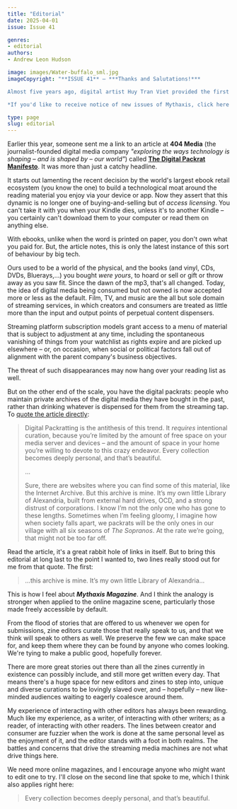 ```yaml
---
title: "Editorial"
date: 2025-04-01
issue: Issue 41

genres:
- editorial
authors:
- Andrew Leon Hudson

image: images/Water-buffalo_sml.jpg
imageCopyright: "**ISSUE 41** – ***Thanks and Salutations!***

Almost five years ago, digital artist Huy Tran Viet provided the first cover art of Mythaxis Magazine's new design era, and we're delighted to feature his work again! Huy is a freelance concept artist and illustrator from Danang, Vietnam, and this time we have a striking blend of historical tradition and futuristic technology in *Year of the Water Buffalo*. You can see more of his work at [Cara](https://cara.app/novaillusionvda), a platform for artists and art enthusiasts.

*If you'd like to receive notice of new issues of Mythaxis, click here to join our non-spammy [mailing list]([http://eepurl.com/hdhvMT)!*"

type: page
slug: editorial
---
```


Earlier this year, someone sent me a link to an article at **404 Media** (the journalist-founded digital media company *"exploring the ways technology is shaping – and is shaped by – our world"*) called **[The Digital Packrat Manifesto](https://www.404media.co/the-digital-packrat-manifesto/)**. It was more than just a catchy headline.

It starts out lamenting the recent decision by the world's largest ebook retail ecosystem (you know the one) to build a technological moat around the reading material you enjoy via your device or app. Now they assert that this dynamic is no longer one of buying-and-selling but of *access licensing*. You can't take it with you when your Kindle dies, unless it's to another Kindle – you certainly can't download them to your computer or read them on anything else.

With ebooks, unlike when the word is printed on paper, you don't own what you paid for. But, the article notes, this is only the latest instance of this sort of behaviour by big tech.

Ours used to be a world of the physical, and the books (and vinyl, CDs, DVDs, Bluerays,...) you bought *were yours*, to hoard or sell or gift or throw away as you saw fit. Since the dawn of the mp3, that's all changed. Today, the idea of digital media being consumed but not owned is now accepted more or less as the default. Film, TV, and music are the all but sole domain of streaming services, in which creators and consumers are treated as little more than the input and output points of perpetual content dispensers.

Streaming platform subscription models grant access to a menu of material that is subject to adjustment at any time, including the spontaneous vanishing of things from your watchlist as rights expire and are picked up elsewhere – or, on occasion, when social or political factors fall out of alignment with the parent company's business objectives.

The threat of such disappearances may now hang over your reading list as well.

But on the other end of the scale, you have the digital packrats: people who maintain private archives of the digital media they have bought in the past, rather than drinking whatever is dispensed for them from the streaming tap. To [quote the article directly](https://www.404media.co/the-digital-packrat-manifesto/):

> Digital Packratting is the antithesis of this trend. It *requires* intentional curation, because you’re limited by the amount of free space on your media server and devices – and the amount of space in your home you’re willing to devote to this crazy endeavor. Every collection becomes deeply personal, and that’s beautiful.
>
> ...
>
> Sure, there are websites where you can find some of this material, like the Internet Archive. But this archive is mine. It’s my own little Library of Alexandria, built from external hard drives, OCD, and a strong distrust of corporations. I know I’m not the only one who has gone to these lengths. Sometimes when I’m feeling gloomy, I imagine how when society falls apart, we packrats will be the only ones in our village with all six seasons of *The Sopranos*. At the rate we’re going, that might not be too far off.

Read the article, it's a great rabbit hole of links in itself. But to bring this editorial at long last to the point I wanted to, two lines really stood out for me from that quote. The first:

> ...this archive is mine. It’s my own little Library of Alexandria...

This is how I feel about ***Mythaxis Magazine***. And I think the analogy is stronger when applied to the online magazine scene, particularly those made freely accessible by default.

From the flood of stories that are offered to us whenever we open for submissions, zine editors curate those that really speak to us, and that we think will speak to others as well. We preserve the few we can make space for, and keep them where they can be found by anyone who comes looking. We're tying to make a public good, hopefully forever.

There are more great stories out there than all the zines currently in existence can possibly include, and still more get written every day. That means there's a huge space for new editors and zines to step into, unique and diverse curations to be lovingly slaved over, and – hopefully – new like-minded audiences waiting to eagerly coalesce around them.

My experience of interacting with other editors has always been rewarding. Much like my experience, as a writer, of interacting with other writers; as a reader, of interacting with other readers. The lines between creator and consumer are fuzzier when the work is done at the same personal level as the enjoyment of it, and the editor stands with a foot in both realms. The battles and concerns that drive the streaming media machines are not what drive things here.

We need more online magazines, and I encourage anyone who might want to edit one to try. I'll close on the second line that spoke to me, which I think also applies right here:

> Every collection becomes deeply personal, and that’s beautiful.
